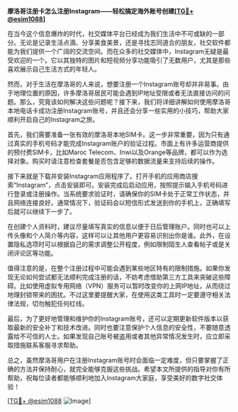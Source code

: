 **摩洛哥注册卡怎么注册Instagram——轻松搞定海外账号创建[[TG💪+ @esim1088](https://t.me/s/esim1088)]**

在当今这个信息爆炸的时代，社交媒体平台已经成为我们生活中不可或缺的一部分。无论是记录生活点滴、分享美食美景，还是寻找志同道合的朋友，社交软件都能为我们提供一个广阔的交流空间。而在众多的社交媒体中，Instagram无疑是最受欢迎的一个。它以其独特的图片和短视频分享功能吸引了无数用户，尤其是那些喜欢展示自己生活方式的年轻人。

然而，对于生活在摩洛哥的人来说，想要注册一个Instagram账号却并非易事。由于地理位置的原因，许多摩洛哥居民可能会遇到IP地址受限或者无法直接访问的问题。那么，究竟该如何解决这些问题呢？接下来，我们将详细讲解如何使用摩洛哥本地电话卡成功注册Instagram账号，并且还会分享一些实用的小技巧，帮助大家顺利开启自己的Instagram之旅。

首先，我们需要准备一张有效的摩洛哥本地SIM卡。这一步非常重要，因为只有通过真实的手机号码才能完成Instagram账户的验证过程。市面上有许多运营商提供的预付费SIM卡，比如Maroc Telecom、Inwi以及Orange等品牌，都可以作为选择对象。购买时请注意检查套餐是否包含足够的数据流量来支持后续的操作。

接下来就是下载并安装Instagram应用程序了。打开手机的应用商店搜索“Instagram”，点击安装即可。安装完成后启动应用，按照提示输入手机号码进行登录或注册操作。当系统要求验证时，请确保你的SIM卡处于正常工作状态，并且网络连接良好。通常情况下，验证码会以短信形式发送到你的手机上，正确填写后就可以继续下一步了。

在创建个人资料时，建议尽量填写真实的信息以便于日后管理账户。同时也可以上传头像和个人简介等内容，这样可以让其他用户更容易识别出你是谁。此外，在设置隐私选项时可以根据自己的需求调整公开程度，例如限制陌生人查看帖子或是关闭评论区等功能。

值得注意的是，在整个注册过程中可能会遇到某些地区特有的限制措施。如果你发现无论如何尝试都无法顺利完成注册的话，不妨考虑借助第三方工具来突破这些障碍。比如使用虚拟专用网络（VPN）服务可以暂时改变你的上网IP地址，从而绕过地理封锁带来的困扰。不过这里要提醒大家，在使用这类工具时一定要遵守相关法律法规，切勿触犯任何红线。

最后，为了更好地管理和维护你的Instagram账号，还可以定期更新软件版本以获取最新的安全补丁和技术改进。同时也要注意保护个人信息的安全性，不要随意透露给不可信的人士。如果发现自己账号被盗用或者其他异常情况发生时，应立即采取措施联系客服寻求帮助。

总之，虽然摩洛哥用户在注册Instagram账号时会面临一定难度，但只要掌握了正确的方法并保持耐心，就完全能够克服这些挑战。希望本文所提供的指导对你有所帮助，祝每位读者都能够顺利地加入Instagram大家庭，享受美好的数字社交体验！

[[TG💪+ @esim1088](https://t.me/s/esim1088) ![Image](https://i.postimg.cc/4NQfJmqS/Snipaste-2025-05-13-00-14-12.png)]